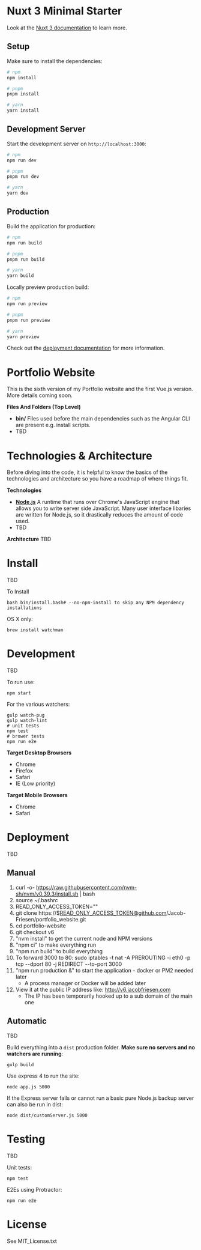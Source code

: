 # Nuxt 3 Minimal Starter

Look at the [Nuxt 3 documentation](https://nuxt.com/docs/getting-started/introduction) to learn more.

## Setup

Make sure to install the dependencies:

```bash
# npm
npm install

# pnpm
pnpm install

# yarn
yarn install
```

## Development Server

Start the development server on `http://localhost:3000`:

```bash
# npm
npm run dev

# pnpm
pnpm run dev

# yarn
yarn dev
```

## Production

Build the application for production:

```bash
# npm
npm run build

# pnpm
pnpm run build

# yarn
yarn build
```

Locally preview production build:

```bash
# npm
npm run preview

# pnpm
pnpm run preview

# yarn
yarn preview
```

Check out the [deployment documentation](https://nuxt.com/docs/getting-started/deployment) for more information.

Portfolio Website
=================
This is the sixth version of my Portfolio website and the first Vue.js version. More details coming soon.

**Files And Folders (Top Level)**
 * **bin/** Files used before the main dependencies such as the Angular CLI are present e.g. install scripts.
 * TBD

Technologies & Architecture
===========================
Before diving into the code, it is helpful to know the basics of the technologies and architecture so you have a roadmap of where things fit.

**Technologies**
 * **[Node.js](https://nodejs.org/en/)** A runtime that runs over Chrome's JavaScript engine that allows you to write server side JavaScript. Many user interface libaries are written for Node.js, so it drastically reduces the amount of code used.
 * TBD

**Architecture**
TBD

Install
=======
TBD

To Install

    bash bin/install.bash# --no-npm-install to skip any NPM dependency installations

OS X only:

    brew install watchman

Development
===========
TBD

To run use:

    npm start

For the various watchers:

    gulp watch-pug
    gulp watch-lint
    # unit tests
    npm test
    # brower tests
    npm run e2e


**Target Desktop Browsers**
  * Chrome
  * Firefox
  * Safari
  * IE (Low priority)

**Target Mobile Browsers**
  * Chrome
  * Safari

Deployment
==========
TBD

Manual
------
1. curl -o- https://raw.githubusercontent.com/nvm-sh/nvm/v0.39.3/install.sh | bash
2. source ~/.bashrc
3. READ_ONLY_ACCESS_TOKEN="<PAT HERE>"
4. git clone https://$READ_ONLY_ACCESS_TOKEN@github.com/Jacob-Friesen/portfolio_website.git
5. cd portfolio-website
6. git checkout v6
7. "nvm install" to get the current node and NPM versions
8. "npm ci" to make everything run
9. "npm run build" to build everything
10. To forward 3000 to 80: sudo iptables -t nat -A PREROUTING -i eth0 -p tcp --dport 80 -j REDIRECT --to-port 3000
11. "npm run production &" to start the application - docker or PM2 needed later
    - A process manager or Docker will be added later
12. View it at the public IP address like: http://v6.jacobfriesen.com
    - The IP has been temporarily hooked up to a sub domain of the main one

Automatic
---------
TBD

Build everything into a `dist` production folder. **Make sure no servers and no watchers are running**:

    gulp build

Use express 4 to run the site:

    node app.js 5000

If the Express server fails or cannot run a basic pure Node.js backup server can also be run in dist:

    node dist/customServer.js 5000

Testing
=======
TBD

Unit tests:

    npm test

E2Es using Protractor:

    npm run e2e

License
=======
See MIT_License.txt

